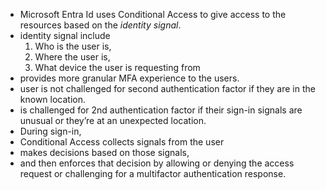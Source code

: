 


- Microsoft Entra Id uses Conditional Access to give access to the resources based on the *identity signal*.
- identity signal include
	1. Who is the user is,
	2. Where the user is,
	3. What device the user is requesting from
- provides more granular MFA experience to the users.
- user is not challenged for second authentication factor if they are in the known location.
- is challenged for 2nd authentication factor if their sign-in signals are unusual or they’re at an unexpected location.
- During sign-in, 
- Conditional Access collects signals from the user
- makes decisions based on those signals, 
- and then enforces that decision by allowing or denying the access request or challenging for a multifactor authentication response.